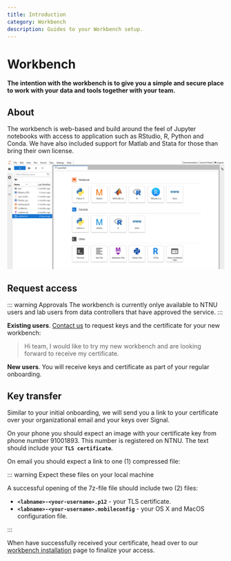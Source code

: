 ```yaml
---
title: Introduction
category: Workbench
description: Guides to your Workbench setup.
---
```


# Workbench

**The intention with the workbench is to give you a simple and secure place to work with your data and tools together with your team.** 

## About 

The workbench is web-based and build around the feel of Jupyter notebooks with access to application such as RStudio, R, Python and Conda. We have also included support for Matlab and Stata for those than bring their own license.

  ![hunt-lab-workbench.png](./images/hunt-lab-workbench.png)

## Request access

::: warning Approvals
The workbench is currently onlye available to NTNU users and lab users from data controllers that have approved the service.
:::

**Existing users**. [Contact us](/contact) to request keys and the certificate for your new workbench: 

> Hi team, I would like to try my new workbench and are looking forward to receive my certificate.

**New users**. You will receive keys and certificate as part of your regular onboarding.

## Key transfer

Similar to your initial onboarding, we will send you a link to your certificate over your organizational email and your keys over Signal.

On your phone you should expect an image with your certificate key from phone number 91001893. This number is registered on NTNU. The text should include your **`TLS certificate`**.

On email you should expect a link to one (1) compressed file:

::: warning Expect these files on your local machine

A successful opening of the 7z-file file should include two (2) files:

- **`<labname>-<your-username>.p12`** - your TLS certificate.
- **`<labname>-<your-username>.mobileconfig`** - your OS X and MacOS configuration file.

:::

When have successfully received your certificate, head over to our [workbench installation](/working-in-your-lab/workbench/installation/) page to finalize your access.
